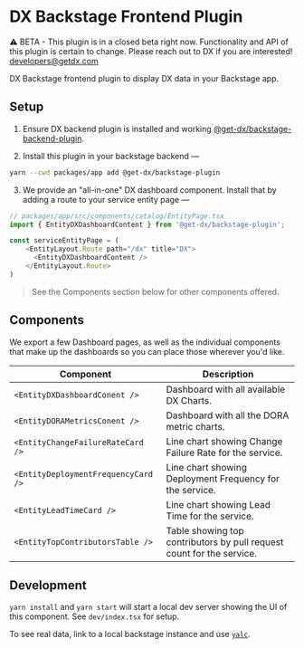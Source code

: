 # DX Backstage Frontend Plugin

⚠️ BETA - This plugin is in a closed beta right now. Functionality and API of this plugin is certain to change. Please reach out to DX if you are interested! developers@getdx.com

DX Backstage frontend plugin to display DX data in your Backstage app.

## Setup

1. Ensure DX backend plugin is installed and working [@get-dx/backstage-backend-plugin](https://github.com/get-dx/backstage-backend-plugin).

2. Install this plugin in your backstage backend —

```bash
yarn --cwd packages/app add @get-dx/backstage-plugin
```

3. We provide an "all-in-one" DX dashboard component. Install that by adding a route to your service
   entity page —

```ts
// packages/app/src/components/catalog/EntityPage.tsx
import { EntityDXDashboardContent } from '@get-dx/backstage-plugin';

const serviceEntityPage = (
    <EntityLayout.Route path="/dx" title="DX">
      <EntityDXDashboardContent />
    </EntityLayout.Route>
)
```

> See the Components section below for other components offered.

## Components

We export a few Dashboard pages, as well as the individual components that make up
the dashboards so you can place those wherever you'd like.

| Component                           | Description                                                           |
| ----------------------------------- | --------------------------------------------------------------------- |
| `<EntityDXDashboardConent />`       | Dashboard with all available DX Charts.                               |
| `<EntityDORAMetricsConent />`       | Dashboard with all the DORA metric charts.                            |
| `<EntityChangeFailureRateCard />`   | Line chart showing Change Failure Rate for the service.               |
| `<EntityDeploymentFrequencyCard />` | Line chart showing Deployment Frequency for the service.              |
| `<EntityLeadTimeCard />`            | Line chart showing Lead Time for the service.                         |
| `<EntityTopContributorsTable />`    | Table showing top contributors by pull request count for the service. |

## Development

`yarn install` and `yarn start` will start a local dev server showing the UI of this component. See `dev/index.tsx` for setup.

To see real data, link to a local backstage instance and use [`yalc`](https://github.com/wclr/yalc).
